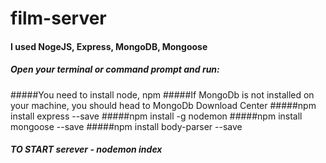# film-server

#### I used NogeJS, Express, MongoDB, Mongoose


##### Open your terminal or command prompt and run:

#####You need to install node, npm
#####If MongoDb is not installed on your machine, you should head to MongoDb Download Center
#####npm install express --save
#####npm install -g nodemon
#####npm install mongoose --save
#####npm install body-parser --save
##### TO START serever - nodemon index
